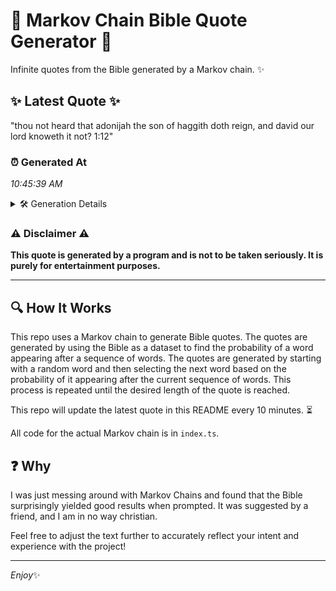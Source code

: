 # 📖 Markov Chain Bible Quote Generator 📖

Infinite quotes from the Bible generated by a Markov chain. ✨

## ✨ Latest Quote ✨
"thou not heard that adonijah the son of haggith doth reign, and david our lord knoweth it not? 1:12"

### ⏰ Generated At
*10:45:39 AM*

<details>
    <summary>🛠️ Generation Details</summary>
    <p>
        <strong>🌱 Seed:</strong> thou<br>
        <strong>🔄 Iterations:</strong> 18<br>
        <strong>📜 Context History:</strong><br>[ thou ]: not<br>[ thou, not ]: heard<br>[ thou, not, heard ]: that<br>[ thou, not, heard, that ]: adonijah<br>[ thou, not, heard, that, adonijah ]: the<br>[ thou, not, heard, that, adonijah, the ]: son<br>[ not, heard, that, adonijah, the, son ]: of<br>[ heard, that, adonijah, the, son, of ]: haggith<br>[ that, adonijah, the, son, of, haggith ]: doth<br>[ adonijah, the, son, of, haggith, doth ]: reign,<br>[ the, son, of, haggith, doth, reign, ]: and<br>[ son, of, haggith, doth, reign,, and ]: david<br>[ of, haggith, doth, reign,, and, david ]: our<br>[ haggith, doth, reign,, and, david, our ]: lord<br>[ doth, reign,, and, david, our, lord ]: knoweth<br>[ reign,, and, david, our, lord, knoweth ]: it<br>[ and, david, our, lord, knoweth, it ]: not?<br>[ david, our, lord, knoweth, it, not? ]: 1:12<br>
    </p>
</details>

### ⚠️ Disclaimer ⚠️
**This quote is generated by a program and is not to be taken seriously. It is purely for entertainment purposes.**

---

## 🔍 How It Works

This repo uses a Markov chain to generate Bible quotes. The quotes are generated by using the Bible as a dataset to find the probability of a word appearing after a sequence of words. The quotes are generated by starting with a random word and then selecting the next word based on the probability of it appearing after the current sequence of words. This process is repeated until the desired length of the quote is reached.

This repo will update the latest quote in this README every 10 minutes. ⏳

All code for the actual Markov chain is in `index.ts`.

## ❓ Why

I was just messing around with Markov Chains and found that the Bible surprisingly yielded good results when prompted. 
It was suggested by a friend, and I am in no way christian.

Feel free to adjust the text further to accurately reflect your intent and experience with the project!

---

*Enjoy*✨
